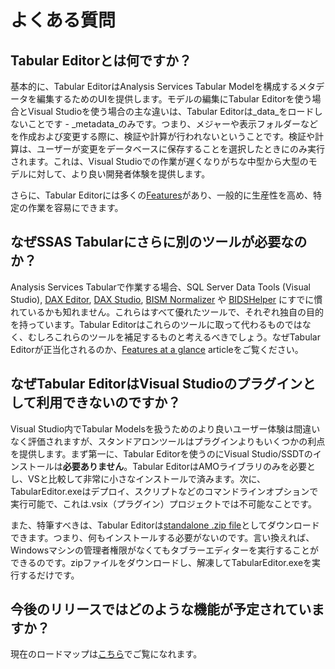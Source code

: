 ﻿# よくある質問

## Tabular Editorとは何ですか？

基本的に、Tabular EditorはAnalysis Services Tabular Modelを構成するメタデータを編集するためのUIを提供します。モデルの編集にTabular Editorを使う場合とVisual Studioを使う場合の主な違いは、Tabular Editorは_data_をロードしないことです - _metadata_のみです。つまり、メジャーや表示フォルダーなどを作成および変更する際に、検証や計算が行われないということです。検証や計算は、ユーザーが変更をデータベースに保存することを選択したときにのみ実行されます。これは、Visual Studioでの作業が遅くなりがちな中型から大型のモデルに対して、より良い開発者体験を提供します。

さらに、Tabular Editorには多くの[Features](ja-Features-at-a-glance.md)があり、一般的に生産性を高め、特定の作業を容易にできます。

## なぜSSAS Tabularにさらに別のツールが必要なのか？

Analysis Services Tabularで作業する場合、SQL Server Data Tools (Visual Studio), [DAX Editor](https://www.sqlbi.com/tools/dax-editor/), [DAX Studio](https://www.sqlbi.com/tools/dax-studio/), [BISM Normalizer](http://bism-normalizer.com/) や [BIDSHelper](https://bidshelper.codeplex.com/) にすでに慣れているかも知れません。これらはすべて優れたツールで、それぞれ独自の目的を持っています。Tabular Editorはこれらのツールに取って代わるものではなく、むしろこれらのツールを補足するものと考えるべきでしょう。なぜTabular Editorが正当化されるのか、[Features at a glance](ja-Features-at-a-glance.md) articleをご覧ください。

## なぜTabular EditorはVisual Studioのプラグインとして利用できないのですか？

Visual Studio内でTabular Modelsを扱うためのより良いユーザー体験は間違いなく評価されますが、スタンドアロンツールはプラグインよりもいくつかの利点を提供します。まず第一に、Tabular Editorを使うのにVisual Studio/SSDTのインストールは**必要ありません**。Tabular EditorはAMOライブラリのみを必要とし、VSと比較して非常に小さなインストールで済みます。次に、TabularEditor.exeはデプロイ、スクリプトなどのコマンドラインオプションで実行可能で、これは.vsix（プラグイン）プロジェクトでは不可能なことです。

また、特筆すべきは、Tabular Editorは[standalone .zip file](https://github.com/otykier/TabularEditor/releases/latest/download/TabularEditor.Portable.zip)としてダウンロードできます。つまり、何もインストールする必要がないのです。言い換えれば、Windowsマシンの管理者権限がなくてもタブラーエディターを実行することができるのです。zipファイルをダウンロードし、解凍してTabularEditor.exeを実行するだけです。

## 今後のリリースではどのような機能が予定されていますか？

現在のロードマップは[こちら](ja-Roadmap.md)でご覧になれます。
